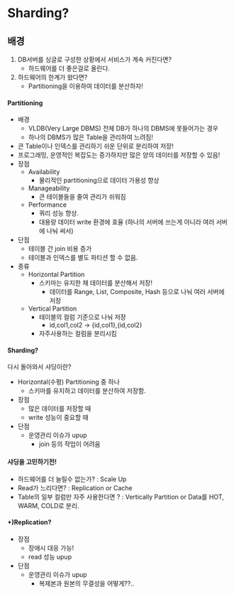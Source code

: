# Sharding?

## 배경
1. DB서버를 싱글로 구성한 상황에서 서비스가 계속 커진다면?
    * 하드웨어를 더 좋은걸로 올린다.
2. 하드웨어의 한계가 왔다면?
    * Partitioning을 이용하여 데이터를 분산하자!

#### Partitioning
* 배경
    * VLDB(Very Large DBMS) 전체 DB가 하나의 DBMS에 못들어가는 경우
    * 하나의 DBMS가 많은 Table을 관리하여 느려짐!
* 큰 Table이나 인덱스를 관리하기 쉬운 단위로 분리하여 저장!
* 프로그래밍, 운영적인 복잡도는 증가하지만 많은 양의 데이터를 저장할 수 있음!
* 장점
    * Availability
        * 물리적인 partitioning으로 데이터 가용성 향상
    * Manageability
        * 큰 테이블들을 줄여 관리가 쉬워짐
    * Performance
        * 쿼리 성능 향상.
        * 대용량 데이터 write 환경에 효율 (하나의 서버에 쓰는게 아니라 여러 서버에 나눠 써서)
* 단점
    * 테이블 간 join 비용 증가
    * 테이블과 인덱스를 별도 파티션 할 수 없음.
* 종류
    * Horizontal Partition
        * 스키마는 유지한 채 데이터를 분산해서 저장!
            * 데이터를 Range, List, Composite, Hash 등으로 나눠 여러 서버에 저장
    * Vertical Partition
        * 테이블의 컬럼 기준으로 나눠 저장
            * id,col1,col2 -> {id,col1},{id,col2}
        * 자주사용하는 컬럼을 분리시킴

#### Sharding?
다시 돌아와서 샤딩이란?
* Horizontal(수평) Partitioning 중 하나
    * 스키마를 유지하고 데이터를 분산하여 저장함.
* 장점
    * 많은 데이터를 저장할 때 
    * write 성능이 중요할 때
* 단점
    * 운영관리 이슈가 upup
        * join 등의 작업이 어려움

#### 샤딩을 고민하기전!
* 하드웨어를 더 늘릴수 없는가? : Scale Up
* Read가 느리다면? : Replication or Cache
* Table의 일부 컬럼만 자주 사용한다면 ? : Vertically Partition or Data를 HOT, WARM, COLD로 분리.

#### +)Replication?
* 장점
    * 장애시 대응 가능!
    * read 성능 upup
* 단점
    * 운영관리 이슈가 upup
        * 복제본과 원본의 무결성을 어떻게??..
